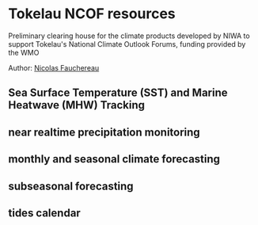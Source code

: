 # Tokelau NCOF resources 

Preliminary clearing house for the climate products developed by NIWA to support Tokelau's National Climate Outlook Forums, funding provided by the WMO

Author: [Nicolas Fauchereau](mailto:Nicolas.Fauchereau@niwa.co.nz)

## Sea Surface Temperature (SST) and Marine Heatwave (MHW) Tracking 


## near realtime precipitation monitoring


## monthly and seasonal climate forecasting 


## subseasonal forecasting 


## tides calendar 